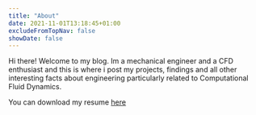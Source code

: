 ```yaml
---
title: "About"
date: 2021-11-01T13:18:45+01:00
excludeFromTopNav: false
showDate: false
---
```


Hi there! Welcome to my blog. Im a mechanical engineer and a CFD enthusiast and this is where i post my projects, findings and all other interesting facts about engineering particularly related to Computational Fluid Dynamics.

You can download my resume [here](files/SatyaSasankCV.pdf)